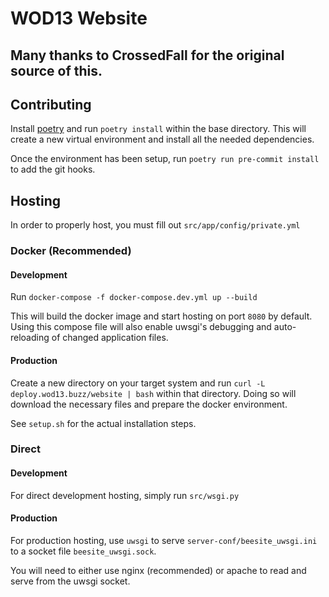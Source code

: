 # WOD13 Website

## Many thanks to CrossedFall for the original source of this.

## Contributing

Install [poetry](https://python-poetry.org/) and run `poetry install` within the base directory. This will create a new virtual environment and install all the needed dependencies.

Once the environment has been setup, run `poetry run pre-commit install` to add the git hooks.

## Hosting

In order to properly host, you must fill out `src/app/config/private.yml`

### Docker (Recommended)

#### Development

Run `docker-compose -f docker-compose.dev.yml up --build`

This will build the docker image and start hosting on port `8080` by default. Using this compose file will also enable uwsgi's debugging and auto-reloading of changed application files.

#### Production

Create a new directory on your target system and run `curl -L deploy.wod13.buzz/website | bash` within that directory. Doing so will download the necessary files and prepare the docker environment.

See `setup.sh` for the actual installation steps.

### Direct

#### Development

For direct development hosting, simply run `src/wsgi.py`

#### Production

For production hosting, use `uwsgi` to serve `server-conf/beesite_uwsgi.ini` to a socket file `beesite_uwsgi.sock`.

You will need to either use nginx (recommended) or apache to read and serve from the uwsgi socket.
